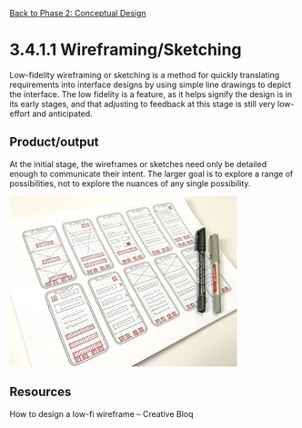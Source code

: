 [Back to Phase 2: Conceptual Design](3-4-conceptual.md)

# 3.4.1.1 Wireframing/Sketching

Low-fidelity wireframing or sketching is a method for quickly translating requirements into interface designs by using simple line drawings to depict the interface. The low fidelity is a feature, as it helps signify the design is in its early stages, and that adjusting to feedback at this stage is still very low-effort and anticipated.


## Product/output

At the initial stage, the wireframes or sketches need only be detailed enough to communicate their intent. The larger goal is to  explore a range of possibilities, not to explore the nuances of any single possibility.

![3.4.1.1](/_assets/3.4.1.1_wireframing_sketching.jpg)

## Resources

How to design a low-fi wireframe – Creative Bloq

